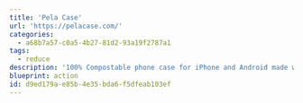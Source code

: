 ```yaml
---
title: 'Pela Case'
url: 'https://pelacase.com/'
categories:
  - a68b7a57-c0a5-4b27-81d2-93a19f2787a1
tags:
  - reduce
description: '100% Compostable phone case for iPhone and Android made with flax. Also zero-waste screen protectors and sunglasses.'
blueprint: action
id: d9ed179a-e85b-4e35-bda6-f5dfeab103ef
---
```

